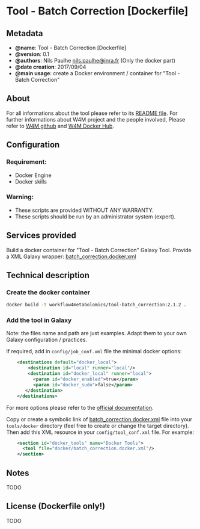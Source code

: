 Tool - Batch Correction [Dockerfile]
=======

Metadata
-----------

 * **@name**: Tool - Batch Correction [Dockerfile]
 * **@version**: 0.1
 * **@authors**: Nils Paulhe <nils.paulhe@inra.fr> (Only the docker part)
 * **@date creation**: 2017/09/04
 * **@main usage**: create a Docker environment / container for "Tool - Batch Correction"

 About
-----------
For all informations about the tool please refer to its [README file](README.txt). 
For further informations about W4M project and the people involved, Please refer to [W4M github](https://github.com/) and [W4M Docker Hub](https://hub.docker.com/r/workflow4metabolomics/). 
 
Configuration
-----------

### Requirement:
 * Docker Engine
 * Docker skills
 
### Warning:
 * These scripts are provided WITHOUT ANY WARRANTY. 
 * These scripts should be run by an administrator system (expert).

Services provided
-----------
Build a docker container for "Tool - Batch Correction" Galaxy Tool.
Provide a XML Galaxy wrapper: [batch_correction.docker.xml](batch_correction.docker.xml)

 
Technical description
-----------

### Create the docker container

``` bash
docker build -t workflow4metabolomics/tool-batch_correction:2.1.2 .
```

### Add the tool in Galaxy

Note: the files name and path are just examples. Adapt them to your own Galaxy configuration / practices.

If required, add in `config/job_conf.xml` file the minimal docker options:

``` xml
    <destinations default="docker_local">
        <destination id="local" runner="local"/>
        <destination id="docker_local" runner="local">
          <param id="docker_enabled">true</param>
          <param id="docker_sudo">false</param>
       </destination>
    </destinations>
```

For more options please refer to the [official documentation](https://galaxyproject.org/admin/tools/docker/).

Copy or create a symbolic link of [batch_correction.docker.xml](batch_correction.docker.xml) file into your `tools/docker` directory (feel free to create or change the target directory). 
Then add this XML resource in your `config/tool_conf.xml` file. For example:

``` xml
    <section id="docker_tools" name="Docker Tools">
      <tool file="docker/batch_correction.docker.xml"/>
    </section>
```

Notes
-----------
TODO

License (Dockerfile only!)
-----------
TODO